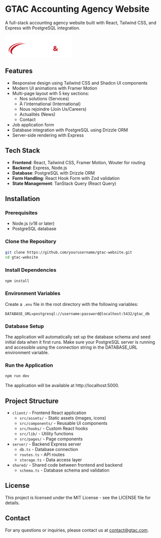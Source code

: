 # GTAC Accounting Agency Website

A full-stack accounting agency website built with React, Tailwind CSS, and Express with PostgreSQL integration.

![GTAC Logo](client/src/assets/logo.png)

## Features

- Responsive design using Tailwind CSS and Shadcn UI components
- Modern UI animations with Framer Motion
- Multi-page layout with 5 key sections:
  - Nos solutions (Services)
  - À l'international (International)
  - Nous rejoindre (Join Us/Careers)
  - Actualités (News)
  - Contact
- Job application form
- Database integration with PostgreSQL using Drizzle ORM
- Server-side rendering with Express

## Tech Stack

- **Frontend**: React, Tailwind CSS, Framer Motion, Wouter for routing
- **Backend**: Express, Node.js
- **Database**: PostgreSQL with Drizzle ORM
- **Form Handling**: React Hook Form with Zod validation
- **State Management**: TanStack Query (React Query)

## Installation

### Prerequisites

- Node.js (v18 or later)
- PostgreSQL database

### Clone the Repository

```bash
git clone https://github.com/yourusername/gtac-website.git
cd gtac-website
```

### Install Dependencies

```bash
npm install
```

### Environment Variables

Create a `.env` file in the root directory with the following variables:

```
DATABASE_URL=postgresql://username:password@localhost:5432/gtac_db
```

### Database Setup

The application will automatically set up the database schema and seed initial data when it first runs. Make sure your PostgreSQL server is running and accessible using the connection string in the DATABASE_URL environment variable.

### Run the Application

```bash
npm run dev
```

The application will be available at http://localhost:5000.

## Project Structure

- `client/` - Frontend React application
  - `src/assets/` - Static assets (images, icons)
  - `src/components/` - Reusable UI components
  - `src/hooks/` - Custom React hooks
  - `src/lib/` - Utility functions
  - `src/pages/` - Page components
- `server/` - Backend Express server
  - `db.ts` - Database connection
  - `routes.ts` - API routes
  - `storage.ts` - Data access layer
- `shared/` - Shared code between frontend and backend
  - `schema.ts` - Database schema and validation

## License

This project is licensed under the MIT License - see the LICENSE file for details.

## Contact

For any questions or inquiries, please contact us at contact@gtac.com.